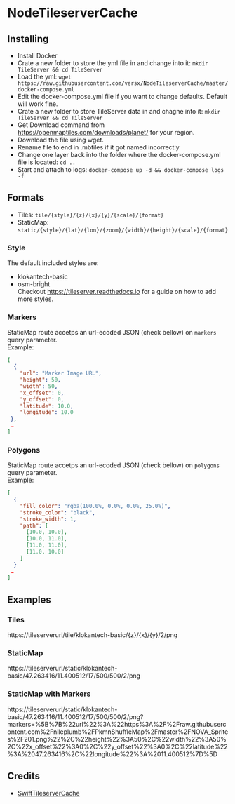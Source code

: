 # NodeTileserverCache  

## Installing  

- Install Docker  
- Crate a new folder to store the yml file in and change into it: `mkdir TileServer && cd TileServer`  
- Load the yml: `wget https://raw.githubusercontent.com/versx/NodeTileserverCache/master/docker-compose.yml`  
- Edit the docker-compose.yml file if you want to change defaults. Default will work fine.  
- Crate a new folder to store TileServer data in and chagne into it: `mkdir TileServer && cd TileServer`  
- Get Download command from https://openmaptiles.com/downloads/planet/ for your region.  
- Download the file using wget.  
- Rename file to end in .mbtiles if it got named incorrectly  
- Change one layer back into the folder where the docker-compose.yml file is located: `cd ..`  
- Start and attach to logs: `docker-compose up -d && docker-compose logs -f`  

## Formats  

- Tiles: `tile/{style}/{z}/{x}/{y}/{scale}/{format}`  
- StaticMap: `static/{style}/{lat}/{lon}/{zoom}/{width}/{height}/{scale}/{format}`  

### Style  
The default included styles are:  
- klokantech-basic  
- osm-bright  
Checkout https://tileserver.readthedocs.io for a guide on how to add more styles.  

### Markers  
StaticMap route accetps an url-ecoded JSON (check bellow) on `markers` query parameter.  
Example:  
```JSON
[
  {
    "url": "Marker Image URL",
    "height": 50,
    "width": 50,
    "x_offset": 0,
    "y_offset": 0,
    "latitude": 10.0,
    "longitude": 10.0
 },
 …
]
```

### Polygons  
StaticMap route accetps an url-ecoded JSON (check bellow) on `polygons` query parameter.  
Example:  
```JSON
[
  {
    "fill_color": "rgba(100.0%, 0.0%, 0.0%, 25.0%)",
    "stroke_color": "black",
    "stroke_width": 1,
    "path": [
      [10.0, 10.0],
      [10.0, 11.0],
      [11.0, 11.0],
      [11.0, 10.0]
    ]
  }
 …
]
```

## Examples  

### Tiles  
https://tileserverurl/tile/klokantech-basic/{z}/{x}/{y}/2/png  

### StaticMap  
https://tileserverurl/static/klokantech-basic/47.263416/11.400512/17/500/500/2/png  

### StaticMap with Markers  
https://tileserverurl/static/klokantech-basic/47.263416/11.400512/17/500/500/2/png?markers=%5B%7B%22url%22%3A%22https%3A%2F%2Fraw.githubusercontent.com%2Fnileplumb%2FPkmnShuffleMap%2Fmaster%2FNOVA_Sprites%2F201.png%22%2C%22height%22%3A50%2C%22width%22%3A50%2C%22x_offset%22%3A0%2C%22y_offset%22%3A0%2C%22latitude%22%3A%2047.263416%2C%22longitude%22%3A%2011.400512%7D%5D  

## Credits  
- [SwiftTileserverCache](https://github.com/123FLO321/SwiftTileserverCache)  